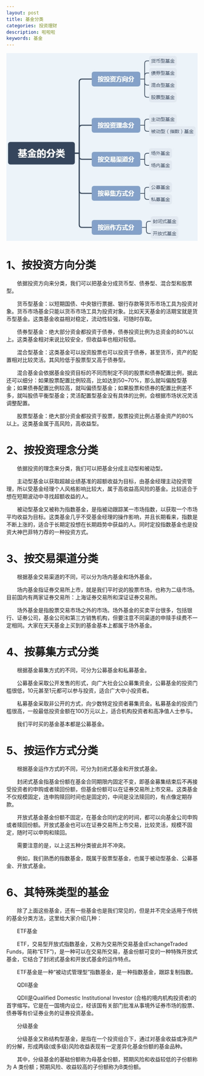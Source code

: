 ```yaml
---
layout: post
title: 基金分类
categories: 投资理财
description: 啦啦啦
keywords: 基金
---
```

![无](/images/blog/基金分类.jpg)
# 1、按投资方向分类

　　依据投资方向来分类，我们可以把基金分成货币型、债券型、混合型和股票型。

　　货币型基金：以短期国债、中央银行票据、银行存款等货币市场工具为投资对象。货币市场基金只能以货币市场工具为投资对象。比如天天基金的活期宝就是货币型基金。这类基金收益相对稳定，流动性较强，可随时存取。

　　债券型基金：绝大部分资金都投资于债券，债券投资比例为总资金的80%以上。这类基金相对来说比较安全，但收益率也相对较低。

　　混合型基金：这类基金可以投资股票也可以投资于债券，甚至货币，资产的配置相对比较灵活。其风险低于股票型又高于债券型。

　　混合基金会依据基金投资目标的不同而制定不同的股票和债券配置比例，据此还可以细分：如果股票配置比例较高，比如达到50~70%，那么就叫偏股型基金；如果债券配置比例较高，就叫偏债型基金；如果股票和债券的配置比例差不多，就叫股债平衡型基金；灵活配置型基金没有具体的比例，会根据市场状况灵活调整配置。

　　股票型基金：绝大部分资金都投资于股票，股票投资比例占基金资产的80%以上。这类基金属于高风险，高收益型。

#  2、按投资理念分类

　　依据投资的理念来分类，我们可以把基金分成主动型和被动型。

　　主动型基金以获取超越业绩基准的超额收益为目标，由基金经理主动投资管理，所以受基金经理个人风格影响比较大，属于高收益高风险的基金。比较适合于想在短期波动中寻找超额收益的人。

　　被动型基金又被称为指数基金，是指被动跟踪某一市场指数，以获取一个市场平均收益为目标。这类基金几乎不受基金经理的操作影响，并且长期看来，指数是不断上涨的，适合于长期定投想在长期趋势中获益的人。同时定投指数基金也是投资大神巴菲特力荐的一种投资方式。

#  3、按交易渠道分类

　　根据基金交易渠道的不同，可以分为场内基金和场外基金。

　　场内基金指证券交易所上市，就是我们平时说的股票市场，也称为二级市场。目前国内有两家证券交易所：上海证券交易所和深证证券交易所。

　　场外基金是指股票交易市场之外的市场。场外基金的买卖平台很多，包括银行、证券公司，基金公司和第三方销售机构，但要注意不同渠道的申赎手续费不一定相同。大家在天天基金上买到的基金基本上都属于场外基金。

#  4、按募集方式分类

　　根据基金募集方式的不同，可分为公募基金和私募基金。

　　公募基金采取公开发售的形式，向广大社会公众募集资金，公募基金的投资门槛很低，10元甚至1元都可以参与投资，适合广大中小投资者。

　　私募基金采取非公开的方式，向少数特定投资者募集资金。私募基金的投资门槛很高，一般最低投资金额在100万元以上，适合机构投资者和高净值人士参与。

　　我们平时买的基金基本都是公募基金。

#  5、按运作方式分类

　　根据基金运作方式的不同，可分为封闭式基金和开放式基金。

　　封闭式基金指基金份额在基金合同期限内固定不变，即基金募集结束后不再接受投资者的申购或者赎回份额，但基金份额可以在证券交易所上市交易。这类基金不仅规模固定，连申购赎回时间也是固定的，中间是没法赎回的，有点像定期存款。

　　开放式基金基金份额不固定，在基金合同约定的时间，都可以向基金公司申购或者赎回份额。开放式基金也可以在证券交易所上市交易，比较灵活，规模不固定，随时可以申购和赎回。

　　需要注意的是，以上这五种分类彼此并不冲突。

　　例如，我们熟悉的指数基金，既属于股票型基金，也属于被动型基金、公募基金、开放式基金。

#  6、其特殊类型的基金

　　除了上面这些基金，还有一些基金也是我们常见的，但是并不完全适用于传统的基金分类方法，这里给大家介绍几种：

　　ETF基金

　　ETF，交易型开放式指数基金，又称为交易所交易基金(ExchangeTraded Funds，简称“ETF”)，是一种可以在交易所交易，基金份额可变的一种特殊开放式基金，它结合了封闭式基金和开放式基金的运作特点。

　　ETF基金是一种“被动式管理型”指数基金，是一种指数基金，跟踪复制指数。

　　QDII基金

　　QDII是Qualified Domestic Institutional Investor (合格的境内机构投资者)的首字缩写。它是在一国境内设立，经该国有关部门批准从事境外证券市场的股票、债券等有价证券业务的证券投资基金。

　　分级基金

　　分级基金又称结构型基金，是指在一个投资组合下，通过对基金收益或净资产的分解，形成两级(或多级)风险收益表现有一定差异化基金份额的基金品种。

　　其中，分级基金的基础份额称为母基金份额，预期风险和收益较低的子份额称为 A 类份额；预期风险、收益较高的子份额称为B类份额。
